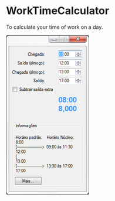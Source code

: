 WorkTimeCalculator
==================

To calculate your time of work on a day.


![ScreenShot01.png](https://github.com/rhpa23/WorkTimeCalculator/blob/master/ScreenShots/ScreenShot01.png?raw=true)
